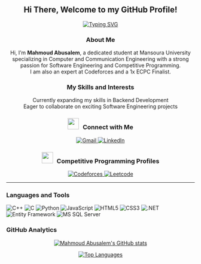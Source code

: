  <h2 align="center">Hi There, Welcome to my GitHub Profile! </h2>

  <p align='center'>
    <a href="https://git.io/typing-svg">
      <img src="https://readme-typing-svg.herokuapp.com?font=Fira+Code&duration=8000&pause=1500&color=D27332&center=true&vCenter=true&width=500&lines=Software+Engineer;Competitive+Programmer" alt="Typing SVG" />
    </a>
  </p>

  <h3 align="center">About Me</h3>
  <p align="center">
    Hi, I’m <strong>Mahmoud Abusalem</strong>, a dedicated student at Mansoura University specializing in Computer and Communication Engineering with a strong passion for Software Engineering and Competitive Programming.<br> I am also an expert at Codeforces and a 1x ECPC Finalist.
  </p>

  <h3 align="center">My Skills and Interests</h3>
  <p align="center">
    Currently expanding my skills in Backend Development<br>
    Eager to collaborate on exciting Software Engineering projects
  </p>

  <h3 align="center"><img src="https://media.giphy.com/media/iY8CRBdQXODJSCERIr/giphy.gif" width="30" height="30" style="margin-right: 10px;">Connect with Me</h3>
  <p align='center'>
      <a href="mailto:m.elbaadishy@gmail.com">
          <img src="https://img.shields.io/static/v1?style=for-the-badge&message=Gmail&color=EA4335&logo=Gmail&logoColor=FFFFFF&label=" alt="Gmail"/>
      </a>
      <a href="https://www.linkedin.com/in/mahmoud-abusalem-65b454250/">
          <img src="https://img.shields.io/static/v1?style=for-the-badge&message=LinkedIn&color=0A66C2&logo=LinkedIn&logoColor=FFFFFF&label=" alt="LinkedIn"/>
      </a>
  </p>

  <h3 align="center"><img src="https://media.giphy.com/media/iY8CRBdQXODJSCERIr/giphy.gif" width="30" height="30" style="margin-right: 10px;">Competitive Programming Profiles</h3>
  <p align='center'>
      <a href="https://codeforces.com/profile/b3dsh">
          <img src="https://img.shields.io/static/v1?style=for-the-badge&message=Codeforces&color=FFFFFF&logo=Codeforces&logoColor=03a89e&label=" alt="Codeforces"/>
      </a>
      <a href="https://leetcode.com/u/b3dsh/">
          <img src="https://img.shields.io/static/v1?style=for-the-badge&message=Leetcode&color=000000&logo=Leetcode&logoColor=ffa116&label=" alt="Leetcode"/>
      </a>
  </p>

  <hr>

  <h3>Languages and Tools</h3>
  <p>
      <a><img src="https://img.shields.io/static/v1?style=for-the-badge&message=C%2B%2B&color=044F88&logo=cplusplus&logoColor=FFFFFF&label=" alt="C++"/></a>
      <a><img src="https://img.shields.io/static/v1?style=for-the-badge&message=C&color=00599C&logo=c&logoColor=FFFFFF&label=" alt="C"/></a>
      <a><img src="https://img.shields.io/static/v1?style=for-the-badge&message=Python&color=4b8bbe&logo=Python&logoColor=FFFFFF&label=" alt="Python"/></a>
      <a><img src="https://img.shields.io/static/v1?style=for-the-badge&message=JavaScript&color=f0db4f&logo=javascript&logoColor=FFFFFF&label=" alt="JavaScript"/></a>
      <a><img src="https://img.shields.io/static/v1?style=for-the-badge&message=HTML5&color=E34F26&logo=html5&logoColor=FFFFFF&label=" alt="HTML5"/></a>
      <a><img src="https://img.shields.io/static/v1?style=for-the-badge&message=CSS3&color=1572B6&logo=css3&logoColor=FFFFFF&label=" alt="CSS3"/></a>
      <a><img src="https://img.shields.io/static/v1?style=for-the-badge&message=.NET&color=512BD4&logo=.net&logoColor=FFFFFF&label=" alt=".NET"/></a>
      <a><img src="https://img.shields.io/static/v1?style=for-the-badge&message=Entity+Framework&color=5C2D91&logo=Entity-Framework&logoColor=FFFFFF&label=" alt="Entity Framework"/></a>
      <a><img src="https://img.shields.io/static/v1?style=for-the-badge&message=MS+SQL+Server&color=CC2927&logo=Microsoft-SQL-Server&logoColor=FFFFFF&label=" alt="MS SQL Server"/></a>
  </p>

  <h3>GitHub Analytics</h3>
  <p align="center">
      <a href="https://github.com/mahmoud-40">
          <img src="https://github-readme-stats.vercel.app/api?username=mahmoudabusalem&stars=true&include_all_commits=true&hide_border=true&show_icons=true&theme=radical" alt="Mahmoud Abusalem's GitHub stats">
      </a>
  </p>

  <p align="center">
      <a href="https://github.com/mahmoud-40">
          <img src="https://github-readme-stats.vercel.app/api/top-langs/?username=mahmoudabusalem&hide_border=true&langs_count=8&layout=compact&theme=radical" alt="Top Languages">
      </a>
  </p>
